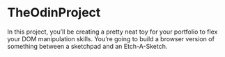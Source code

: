 # TheOdinProject
In this project, you’ll be creating a pretty neat toy for your portfolio to flex your DOM manipulation skills. You’re going to build a browser version of something between a sketchpad and an Etch-A-Sketch.